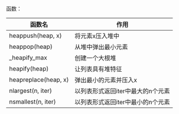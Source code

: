 函数：

| 函数名               | 作用                    |
| -------------------- | ----------------------- |
| heappush(heap, x)    | 将元素x压入堆中         |
| heappop(heap)        | 从堆中弹出最小元素      |
| \_heapify_max        | 创建一个大根堆          |
| heapify(heap)        | 让列表具有堆特征        |
| heapreplace(heap, x) | 弹出最小的元素并压入x   |
| nlargest(n, iter)    | 以列表形式返回iter中最大的n个元素 |
| nsmallest(n, iter)   | 以列表形式返回iter中最小的n个元素 |
